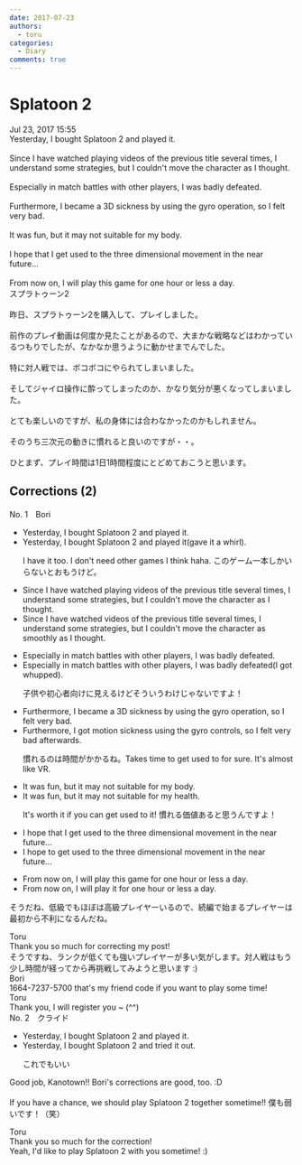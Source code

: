 ```yaml
---
date: 2017-07-23
authors:
  - toru
categories:
  - Diary
comments: true
---
```


# Splatoon 2
<div class="date">Jul 23, 2017 15:55</div>
<div id="post"><div id="body_show_ori">
Yesterday, I bought Splatoon 2 and played it.<br/><br/>Since I have watched playing videos of the previous title several times, I understand some strategies, but I couldn't move the character as I thought.<br/><br/>Especially in match battles with other players, I was badly defeated.<br/><br/>Furthermore, I became a 3D sickness by using the gyro operation, so I felt very bad.<br/><br/>It was fun, but it may not suitable for my body.<br/><br/>I hope that I get used to the three dimensional movement in the near future...<br/><br/>From now on, I will play this game for one hour or less a day.
</div></div>

<!-- more -->

<div id="post_ja"><div id="body_show_mo">
スプラトゥーン2<br/><br/>昨日、スプラトゥーン2を購入して、プレイしました。<br/><br/>前作のプレイ動画は何度か見たことがあるので、大まかな戦略などはわかっているつもりでしたが、なかなか思うように動かせまでんでした。<br/><br/>特に対人戦では、ボコボコにやられてしまいました。<br/><br/>そしてジャイロ操作に酔ってしまったのか、かなり気分が悪くなってしまいました。<br/><br/>とても楽しいのですが、私の身体には合わなかったのかもしれません。<br/><br/>そのうち三次元の動きに慣れると良いのですが・・。<br/><br/>ひとまず、プレイ時間は1日1時間程度にとどめておこうと思います。
</div></div>

## Corrections (2)
<div id="block"><div class="first_name"> No. 1　<span class="just_name">Bori</span></div><div id="block2">
<ul class="correction_field">
<li class="incorrect">Yesterday, I bought Splatoon 2 and played it.</li>
<li class="corrected correct">
Yesterday, I bought Splatoon 2 and played it(gave it a whirl).
<p class="correction_comment">I have it too. I don't need other games I think haha. このゲーム一本しかいらないとおもうけど。</p>
</li>
</ul>
<ul class="correction_field">
<li class="incorrect">Since I have watched playing videos of the previous title several times, I understand some strategies, but I couldn't move the character as I thought.</li>
<li class="corrected correct">
Since I have watched videos of the previous title several times, I understand some strategies, but I couldn't move the character as smoothly as I thought.
</li>
</ul>
<ul class="correction_field">
<li class="incorrect">Especially in match battles with other players, I was badly defeated.</li>
<li class="corrected correct">
Especially in match battles with other players, I was badly defeated(I got whupped).
<p class="correction_comment">子供や初心者向けに見えるけどそういうわけじゃないですよ！</p>
</li>
</ul>
<ul class="correction_field">
<li class="incorrect">Furthermore, I became a 3D sickness by using the gyro operation, so I felt very bad.</li>
<li class="corrected correct">
Furthermore, I got motion sickness using the gyro controls, so I felt very bad afterwards.
<p class="correction_comment">慣れるのは時間がかかるね。Takes time to get used to for sure. It's almost like VR.</p>
</li>
</ul>
<ul class="correction_field">
<li class="incorrect">It was fun, but it may not suitable for my body.</li>
<li class="corrected correct">
It was fun, but it may not suitable for my health.
<p class="correction_comment">It's worth it if you can get used to it! 慣れる価値あると思うんですよ！</p>
</li>
</ul>
<ul class="correction_field">
<li class="incorrect">I hope that I get used to the three dimensional movement in the near future...</li>
<li class="corrected correct">
I hope to get used to the three dimensional movement in the near future...
</li>
</ul>
<ul class="correction_field">
<li class="incorrect">From now on, I will play this game for one hour or less a day.</li>
<li class="corrected correct">
From now on, I will play it for one hour or less a day.
</li>
</ul>
<p class="comment_small">
 そうだね、低級でもほぼは高級プレイヤーいるので、続編で始まるプレイヤーは最初から不利になるんだね。
</p>

</div><div class="name"><span class="just_name">Toru</span><br>
Thank you so much for correcting my post!<br/>そうですね、ランクが低くても強いプレイヤーが多い気がします。対人戦はもう少し時間が経ってから再挑戦してみようと思います :)
</div>
<div class="name"><span class="just_name">Bori</span><br>
1664-7237-5700 that's my friend code if you want to play some time!
</div>
<div class="name"><span class="just_name">Toru</span><br>
Thank you, I will register you ~ (^^)
</div>
</div>
<div id="block"><div class="first_name"> No. 2　<span class="just_name">クライド</span></div><div id="block2">
<ul class="correction_field">
<li class="incorrect">Yesterday, I bought Splatoon 2 and played it.</li>
<li class="corrected correct">
Yesterday, I bought Splatoon 2 and <span class="f_blue">tried it out</span>.
<p class="correction_comment">これでもいい</p>
</li>
</ul>
<p class="comment_small">
 Good job, Kanotown!! Bori's corrections are good, too. :D
 <br/>
 <br/>
 If you have a chance, we should play Splatoon 2 together sometime!! 僕も弱いです！（笑）
</p>

</div><div class="name"><span class="just_name">Toru</span><br>
Thank you so much for the correction!<br/>Yeah, I'd like to play Splatoon 2 with you sometime! :)
</div>
</div>
